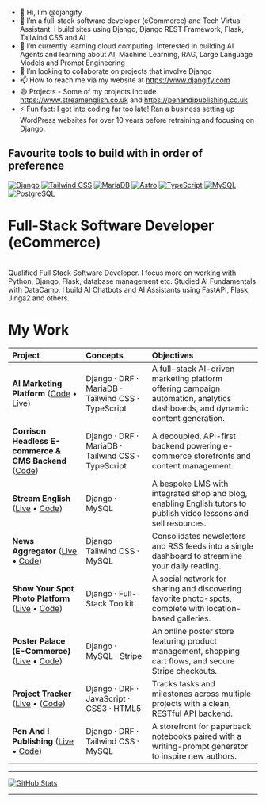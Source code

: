 - 👋 Hi, I’m @djangify
- 👀 I’m a full-stack software developer (eCommerce) and Tech Virtual Assistant. I build sites using Django, Django REST Framework, Flask, Tailwind CSS and AI 
- 🌱 I’m currently learning cloud computing. Interested in building AI Agents and learning about AI, Machine Learning, RAG, Large Language Models and Prompt Engineering
- 💞️ I’m looking to collaborate on projects that involve Django
- 📫 How to reach me via my website at https://www.djangify.com
- 😄 Projects - Some of my projects include https://www.streamenglish.co.uk and https://penandipublishing.co.uk 
- ⚡ Fun fact: I got into coding far too late! Ran a business setting up WordPress websites for over 10 years before retraining and focusing on Django.

## Favourite tools to build with in order of preference

[![Django](https://img.shields.io/badge/Django-092E20?style=for-the-badge&logo=django&logoColor=white)](https://www.djangoproject.com/)
[![Tailwind CSS](https://img.shields.io/badge/Tailwind_CSS-06B6D4?style=for-the-badge&logo=tailwind-css&logoColor=white)](https://tailwindcss.com/)
[![MariaDB](https://img.shields.io/badge/MariaDB-003545?style=for-the-badge&logo=mariadb&logoColor=white)](https://mariadb.org/)
[![Astro](https://img.shields.io/badge/Astro-FF5D01?style=for-the-badge&logo=astro&logoColor=white)](https://astro.build/)
[![TypeScript](https://img.shields.io/badge/TypeScript-3178C6?style=for-the-badge&logo=typescript&logoColor=white)](https://www.typescriptlang.org/)
[![MySQL](https://img.shields.io/badge/MySQL-4479A1?style=for-the-badge&logo=mysql&logoColor=white)](https://www.mysql.com/)
[![PostgreSQL](https://img.shields.io/badge/PostgreSQL-316192?style=for-the-badge&logo=postgresql&logoColor=white)](https://www.postgresql.org/)


<!---
djangify/djangify is a ✨ special ✨ repository because its `README.md` (this file) appears on your GitHub profile.
You can click the Preview link to take a look at your changes.
--->


# Full-Stack Software Developer (eCommerce)
<br>
Qualified Full Stack Software Developer. I focus more on working with Python, Django, Flask, database management etc. Studied AI Fundamentals with DataCamp. I build AI Chatbots and AI Assistants using FastAPI, Flask, Jinga2 and others. 
<br/>

# My Work

| Project | Concepts | Objectives |
| :------------------------------------------------------------- | :--------------------------------------------------------------- | :------------------------------------------------------------------------------------------------------------------------------------------------------- |
| **AI Marketing Platform** ([Code](https://github.com/djangify/ai-marketing2) • [Live](https://www.aimarketingplatform.app)) | Django · DRF · MariaDB · Tailwind CSS · TypeScript | A full-stack AI-driven marketing platform offering campaign automation, analytics dashboards, and dynamic content generation. |
| **Corrison Headless E-commerce & CMS Backend** ([Code](https://github.com/djangify/corrison)) | Django · DRF · MariaDB · Tailwind CSS · TypeScript | A decoupled, API-first backend powering e-commerce storefronts and content management. |
| **Stream English** ([Live](https://streamenglish.co.uk) • [Code](https://github.com/todiane/stream)) | Django · MySQL | A bespoke LMS with integrated shop and blog, enabling English tutors to publish video lessons and sell resources. |
| **News Aggregator** ([Live](https://news.djangify.com/) • [Code](https://github.com/djangify/news)) | Django · Tailwind CSS · MySQL | Consolidates newsletters and RSS feeds into a single dashboard to streamline your daily reading. |
| **Show Your Spot Photo Platform** ([Live](https://showyourspot.com/) • [Code](https://github.com/djangify/our-spot)) | Django · Full-Stack Toolkit | A social network for sharing and discovering favorite photo-spots, complete with location-based galleries. |
| **Poster Palace (E-Commerce)** ([Live](https://poster-palace-production.up.railway.app/) • [Code](https://github.com/todiane/poster-palace)) | Django · MySQL · Stripe | An online poster store featuring product management, shopping cart flows, and secure Stripe checkouts. |
| **Project Tracker** ([Live](https://tracker.djangify.com/) • ([Code](https://github.com/djangify/project_tracker)) | Django · DRF · JavaScript · CSS3 · HTML5 | Tracks tasks and milestones across multiple projects with a clean, RESTful API backend. |
| **Pen And I Publishing** ([Live](https://penandipublishing.co.uk) • [Code](https://github.com/djangify/pen)) | Django · DRF · Tailwind CSS · MySQL | A storefront for paperback notebooks paired with a writing-prompt generator to inspire new authors. |


---

[![GitHub Stats](https://github-stats-alpha.vercel.app/api?username=djangify&cc=22272e&tc=37BCF6&ic=fff&bc=0000)](https://github.com/djangify)

---
